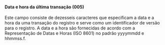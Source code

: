 #### **Data e hora da última transação (005)**

Este campo consiste de dezesseis caracteres que especificam a data e a hora da uma transação do registro e serve como um identificador de versão para o registro. A data e a hora são fornecidas de acordo com a Representação de Datas e Horas (ISO 8601) no padrão yyyymmdd e hhmmss.f.